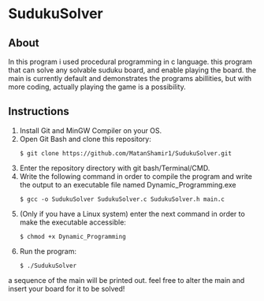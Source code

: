 # SudukuSolver
## About
In this program i used procedural programming in c language.
this program that can solve any solvable suduku board, and enable playing the board.
the main is currently default and demonstrates the programs abillities, but with more coding, actually playing the game is a possibility.
## Instructions
1. Install Git and MinGW Compiler on your OS.
2. Open Git Bash and clone this repository:
    ```
    $ git clone https://github.com/MatanShamir1/SudukuSolver.git
    ```
3. Enter the repository directory with git bash/Terminal/CMD.
4. Write the following command in order to compile the program and write the output to an executable file named Dynamic_Programming.exe
    ```
    $ gcc -o SudukuSolver SudukuSolver.c SudukuSolver.h main.c
    ```
5. (Only if you have a Linux system) enter the next command in order to make the executable accessible:
    ```
    $ chmod +x Dynamic_Programming
    ```
6. Run the program:
    ```
    $ ./SudukuSolver
    ```
a sequence of the main will be printed out. 
feel free to alter the main and insert your board for it to be solved!
